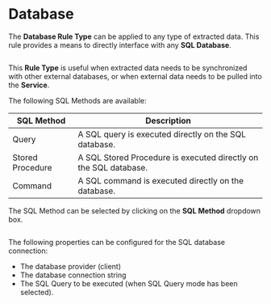 # Database

The **Database Rule Type** can be applied to any type of extracted data. This rule provides a means to directly interface with any **SQL Database**.

<figure><img src="../../../.gitbook/assets/image (118).png" alt=""><figcaption></figcaption></figure>

This **Rule Type** is useful when extracted data needs to be synchronized with other external databases, or when external data needs to be pulled into the **Service**.

The following SQL Methods are available:

| SQL Method       | Description                                                      |
| ---------------- | ---------------------------------------------------------------- |
| Query            | A SQL query is executed directly on the SQL database.            |
| Stored Procedure | A SQL Stored Procedure is executed directly on the SQL database. |
| Command          | A SQL command is executed directly on the database.              |

The SQL Method can be selected by clicking on the **SQL Method** dropdown box.

<figure><img src="../../../.gitbook/assets/image (16).png" alt=""><figcaption></figcaption></figure>

The following properties can be configured for the SQL database connection:

* The database provider (client)
* The database connection string
* The SQL Query to be executed (when SQL Query mode has been selected).
